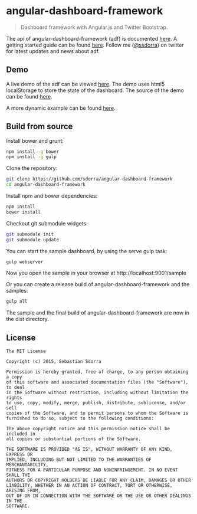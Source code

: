 # angular-dashboard-framework

> Dashboard framework with Angular.js and Twitter Bootstrap.

The api of angular-dashboard-framework (adf) is documented [here](http://sdorra.github.io/angular-dashboard-framework/docs/). A getting
started guide can be found [here](https://github.com/sdorra/angular-dashboard-framework/wiki/Getting-started).
Follow me ([@ssdorra](https://twitter.com/ssdorra)) on twitter for latest updates and news about adf.

## Demo

A live demo of the adf can be viewed [here](http://sdorra.github.io/angular-dashboard-framework/). The demo uses html5 localStorage to store the state of the dashboard. The source of the demo can be found [here](https://github.com/sdorra/angular-dashboard-framework/tree/master/sample).

A more dynamic example can be found [here](https://github.com/sdorra/adf-dynamic-example).

## Build from source

Install bower and grunt:

```bash
npm install -g bower
npm install -g gulp
```

Clone the repository:

```bash
git clone https://github.com/sdorra/angular-dashboard-framework
cd angular-dashboard-framework
```

Install npm and bower dependencies:

```bash
npm install
bower install
```

Checkout git submodule widgets:

```bash
git submodule init
git submodule update
```

You can start the sample dashboard, by using the serve gulp task:

```bash
gulp webserver
```

Now you open the sample in your browser at http://localhost:9001/sample

Or you can create a release build of angular-dashboard-framework and the samples:

```bash
gulp all
```
The sample and the final build of angular-dashboard-framework are now in the dist directory.


## License

    The MIT License

    Copyright (c) 2015, Sebastian Sdorra

    Permission is hereby granted, free of charge, to any person obtaining a copy
    of this software and associated documentation files (the "Software"), to deal
    in the Software without restriction, including without limitation the rights
    to use, copy, modify, merge, publish, distribute, sublicense, and/or sell
    copies of the Software, and to permit persons to whom the Software is
    furnished to do so, subject to the following conditions:

    The above copyright notice and this permission notice shall be included in
    all copies or substantial portions of the Software.

    THE SOFTWARE IS PROVIDED "AS IS", WITHOUT WARRANTY OF ANY KIND, EXPRESS OR
    IMPLIED, INCLUDING BUT NOT LIMITED TO THE WARRANTIES OF MERCHANTABILITY,
    FITNESS FOR A PARTICULAR PURPOSE AND NONINFRINGEMENT. IN NO EVENT SHALL THE
    AUTHORS OR COPYRIGHT HOLDERS BE LIABLE FOR ANY CLAIM, DAMAGES OR OTHER
    LIABILITY, WHETHER IN AN ACTION OF CONTRACT, TORT OR OTHERWISE, ARISING FROM,
    OUT OF OR IN CONNECTION WITH THE SOFTWARE OR THE USE OR OTHER DEALINGS IN THE
    SOFTWARE.
